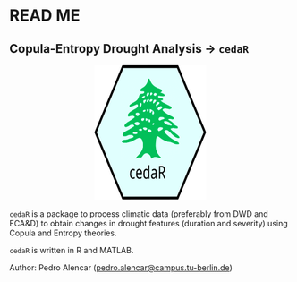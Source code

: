 # READ ME

## Copula-Entropy Drought Analysis &rarr; `cedaR`
<p align="center">
<img src="https://github.com/pedroalencar1/cedaR/blob/main/icon/icon_cedar.svg" title="DroughtSDF" alt="DroughtSDF" width="200" height="240"/>
</p>

`cedaR` is a package to process climatic data (preferably from DWD and ECA&D) to obtain changes in drought features (duration and severity) using Copula and Entropy theories.

`cedaR` is written in R and MATLAB.

Author: Pedro Alencar (pedro.alencar@campus.tu-berlin.de)

